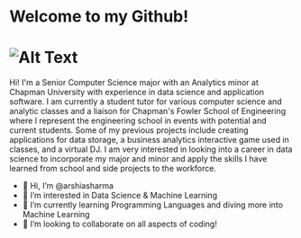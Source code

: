 # Welcome to my Github!
# ![Alt Text](https://media0.giphy.com/media/Nx0rz3jtxtEre/giphy.gif?cid=ecf05e47qh4nmys6fm6igttuttla8i3dc0dzfdtor6ws7uic&rid=giphy.gif&ct=g)

Hi! I'm a Senior Computer Science major with an Analytics minor at Chapman University with experience in data science and application software. I am currently a student tutor for various computer science and analytic classes and a liaison for Chapman's Fowler School of Engineering where I represent the engineering school in events with potential and current students. Some of my previous projects include creating applications for data storage, a business analytics interactive game used in classes, and a virtual DJ. I am very interested in looking into a career in data science to incorporate my major and minor and apply the skills I have learned from school and side projects to the workforce.

- 👋 Hi, I’m @arshiasharma
- 👀 I’m interested in Data Science & Machine Learning
- 🌱 I’m currently learning Programming Languages and diving more into Machine Learning
- 💞️ I’m looking to collaborate on all aspects of coding!

<!---
arshiasharma/arshiasharma is a ✨ special ✨ repository because its `README.md` (this file) appears on your GitHub profile.
You can click the Preview link to take a look at your changes.
--->
